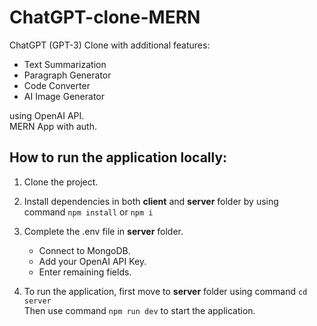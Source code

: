 # ChatGPT-clone-MERN

ChatGPT (GPT-3) Clone with additional features: 
- Text Summarization
- Paragraph Generator
- Code  Converter
- AI Image Generator

using OpenAI API. 
<br>
MERN App with auth.


## How to run the application locally: 
 
1. Clone the project.

1. Install dependencies in both **client** and **server** folder by using <br> command `npm install` or `npm i`

1.  Complete the .env file in **server** folder. 
    - Connect to MongoDB. 
    - Add your OpenAI API Key. 
    - Enter remaining fields.

1.  To run the application, first move to **server** folder using command `cd server` <br> Then use command `npm run dev` to start the application.





